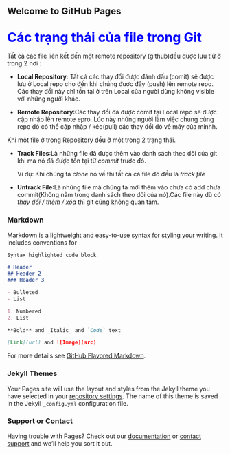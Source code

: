 ## Welcome to GitHub Pages

## <span style="color:blue;font-size :30px">**Các trạng thái của file trong Git** </span>



Tất cả các file liên kết đến một remote repository (github)đều được lưu tlữ ở trong 2 nơi :
  
  - **Local Repository**: Tất cả các thay đổi được đánh dấu (comit) sẽ được lưu ở Local repo cho đến khi chúng được đẩy (push) lên remote repo. Các thay đổi này chỉ tồn tại ở trên Local của người dùng không visible với những người khác.

  - **Remote Repository**:Các thay đổi đã được comit tại Local repo sẽ được cập nhập lên remote epro. Lúc này những người làm việc chung cùng repo đó có thể cập nhập / kéo(pull) các thay đổi đó về máy của minhh.

Khi một file ở trong Repository đều ở một trong 2 trạng thái.

- **Track Files**:Là những file đã được thêm vào danh sách theo dõi của git khi mà nó đã được tồn tại từ _commit_ trước đó.

    Ví dụ: Khi chúng ta _clone_ nó về thì tất cả cá file đó đều là *track file*
- **Untrack File**:Là những file mà chúng ta mới thêm vào chưa có add chưa commit(Không nằm trong danh sách theo dõi của nó).Các file này dù có _thay đổi / thêm / xóa_ thì git cũng không quan tâm.



### Markdown

Markdown is a lightweight and easy-to-use syntax for styling your writing. It includes conventions for


```markdown
Syntax highlighted code block

# Header 
## Header 2
### Header 3

- Bulleted
- List

1. Numbered
2. List

**Bold** and _Italic_ and `Code` text

[Link](url) and ![Image](src)
```

For more details see [GitHub Flavored Markdown](https://guides.github.com/features/mastering-markdown/).

### Jekyll Themes

Your Pages site will use the layout and styles from the Jekyll theme you have selected in your [repository settings](https://github.com/NongDat/NongDat.github.io/settings/pages). The name of this theme is saved in the Jekyll `_config.yml` configuration file.

### Support or Contact

Having trouble with Pages? Check out our [documentation](https://docs.github.com/categories/github-pages-basics/) or [contact support](https://support.github.com/contact) and we’ll help you sort it out.
